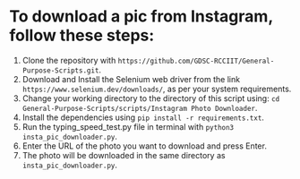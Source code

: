 # To download a pic from Instagram, follow these steps:

1. Clone the repository with `https://github.com/GDSC-RCCIIT/General-Purpose-Scripts.git`.
2. Download and Install the Selenium web driver from the link `https://www.selenium.dev/downloads/`, as per your system requirements.
3. Change your working directory to the directory of this script using: `cd General-Purpose-Scripts/scripts/Instagram Photo Downloader`.
4. Install the dependencies using `pip install -r requirements.txt`.
5. Run the typing_speed_test.py file in terminal with `python3 insta_pic_downloader.py`.
6. Enter the URL of the photo you want to download and press Enter.
7. The photo will be downloaded in the same directory as `insta_pic_downloader.py`.
